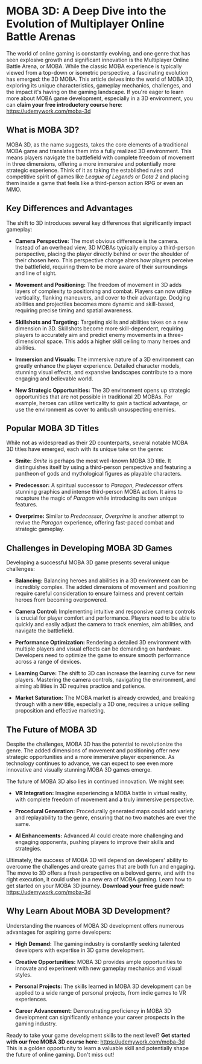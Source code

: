 # MOBA 3D: A Deep Dive into the Evolution of Multiplayer Online Battle Arenas

The world of online gaming is constantly evolving, and one genre that has seen explosive growth and significant innovation is the Multiplayer Online Battle Arena, or MOBA. While the classic MOBA experience is typically viewed from a top-down or isometric perspective, a fascinating evolution has emerged: the 3D MOBA. This article delves into the world of MOBA 3D, exploring its unique characteristics, gameplay mechanics, challenges, and the impact it's having on the gaming landscape. If you're eager to learn more about MOBA game development, especially in a 3D environment, you can **claim your free introductory course here**: https://udemywork.com/moba-3d

## What is MOBA 3D?

MOBA 3D, as the name suggests, takes the core elements of a traditional MOBA game and translates them into a fully realized 3D environment.  This means players navigate the battlefield with complete freedom of movement in three dimensions, offering a more immersive and potentially more strategic experience. Think of it as taking the established rules and competitive spirit of games like *League of Legends* or *Dota 2* and placing them inside a game that feels like a third-person action RPG or even an MMO.

## Key Differences and Advantages

The shift to 3D introduces several key differences that significantly impact gameplay:

*   **Camera Perspective:** The most obvious difference is the camera. Instead of an overhead view, 3D MOBAs typically employ a third-person perspective, placing the player directly behind or over the shoulder of their chosen hero. This perspective change alters how players perceive the battlefield, requiring them to be more aware of their surroundings and line of sight.

*   **Movement and Positioning:** The freedom of movement in 3D adds layers of complexity to positioning and combat. Players can now utilize verticality, flanking maneuvers, and cover to their advantage. Dodging abilities and projectiles becomes more dynamic and skill-based, requiring precise timing and spatial awareness.

*   **Skillshots and Targeting:** Targeting skills and abilities takes on a new dimension in 3D. Skillshots become more skill-dependent, requiring players to accurately aim and predict enemy movements in a three-dimensional space. This adds a higher skill ceiling to many heroes and abilities.

*   **Immersion and Visuals:** The immersive nature of a 3D environment can greatly enhance the player experience. Detailed character models, stunning visual effects, and expansive landscapes contribute to a more engaging and believable world.

*   **New Strategic Opportunities:** The 3D environment opens up strategic opportunities that are not possible in traditional 2D MOBAs. For example, heroes can utilize verticality to gain a tactical advantage, or use the environment as cover to ambush unsuspecting enemies.

## Popular MOBA 3D Titles

While not as widespread as their 2D counterparts, several notable MOBA 3D titles have emerged, each with its unique take on the genre:

*   **Smite:** *Smite* is perhaps the most well-known MOBA 3D title. It distinguishes itself by using a third-person perspective and featuring a pantheon of gods and mythological figures as playable characters.

*   **Predecessor:** A spiritual successor to *Paragon*, *Predecessor* offers stunning graphics and intense third-person MOBA action. It aims to recapture the magic of *Paragon* while introducing its own unique features.

*   **Overprime:** Similar to *Predecessor*, *Overprime* is another attempt to revive the *Paragon* experience, offering fast-paced combat and strategic gameplay.

## Challenges in Developing MOBA 3D Games

Developing a successful MOBA 3D game presents several unique challenges:

*   **Balancing:** Balancing heroes and abilities in a 3D environment can be incredibly complex. The added dimensions of movement and positioning require careful consideration to ensure fairness and prevent certain heroes from becoming overpowered.

*   **Camera Control:** Implementing intuitive and responsive camera controls is crucial for player comfort and performance. Players need to be able to quickly and easily adjust the camera to track enemies, aim abilities, and navigate the battlefield.

*   **Performance Optimization:** Rendering a detailed 3D environment with multiple players and visual effects can be demanding on hardware. Developers need to optimize the game to ensure smooth performance across a range of devices.

*   **Learning Curve:** The shift to 3D can increase the learning curve for new players. Mastering the camera controls, navigating the environment, and aiming abilities in 3D requires practice and patience.

*   **Market Saturation:** The MOBA market is already crowded, and breaking through with a new title, especially a 3D one, requires a unique selling proposition and effective marketing.

## The Future of MOBA 3D

Despite the challenges, MOBA 3D has the potential to revolutionize the genre. The added dimensions of movement and positioning offer new strategic opportunities and a more immersive player experience. As technology continues to advance, we can expect to see even more innovative and visually stunning MOBA 3D games emerge.

The future of MOBA 3D also lies in continued innovation. We might see:

*   **VR Integration:** Imagine experiencing a MOBA battle in virtual reality, with complete freedom of movement and a truly immersive perspective.

*   **Procedural Generation:** Procedurally generated maps could add variety and replayability to the genre, ensuring that no two matches are ever the same.

*   **AI Enhancements:** Advanced AI could create more challenging and engaging opponents, pushing players to improve their skills and strategies.

Ultimately, the success of MOBA 3D will depend on developers' ability to overcome the challenges and create games that are both fun and engaging. The move to 3D offers a fresh perspective on a beloved genre, and with the right execution, it could usher in a new era of MOBA gaming. Learn how to get started on your MOBA 3D journey. **Download your free guide now!**: https://udemywork.com/moba-3d

## Why Learn About MOBA 3D Development?

Understanding the nuances of MOBA 3D development offers numerous advantages for aspiring game developers:

*   **High Demand:** The gaming industry is constantly seeking talented developers with expertise in 3D game development.

*   **Creative Opportunities:** MOBA 3D provides ample opportunities to innovate and experiment with new gameplay mechanics and visual styles.

*   **Personal Projects:** The skills learned in MOBA 3D development can be applied to a wide range of personal projects, from indie games to VR experiences.

*   **Career Advancement:** Demonstrating proficiency in MOBA 3D development can significantly enhance your career prospects in the gaming industry.

Ready to take your game development skills to the next level? **Get started with our free MOBA 3D course here:** https://udemywork.com/moba-3d This is a golden opportunity to learn a valuable skill and potentially shape the future of online gaming. Don't miss out!
